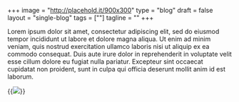 +++
image =     "http://placehold.it/900x300"
type =      "blog"
draft =     false
layout =    "single-blog"
tags =      [""]
tagline =   ""
+++

Lorem ipsum dolor sit amet, consectetur adipiscing elit, sed do eiusmod tempor incididunt ut labore et dolore magna aliqua. Ut enim ad minim veniam, quis nostrud exercitation ullamco laboris nisi ut aliquip ex ea commodo consequat. Duis aute irure dolor in reprehenderit in voluptate velit esse cillum dolore eu fugiat nulla pariatur. Excepteur sint occaecat cupidatat non proident, sunt in culpa qui officia deserunt mollit anim id est laborum.

{{<img caption="TEXT" src="/imgs/blog-imgs/SOURCE" >}}